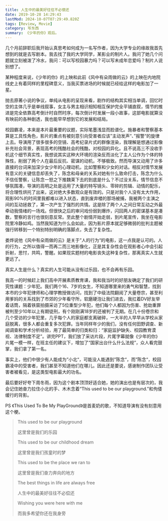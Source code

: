 ```yaml
---
title: 人生中的最美好往往不必偿还
date: 2019-10-28 14:29:43
lastMod: 2024-10-07T07:29:49.820Z
tags: [Review, Movie]
category: 写东西
summary: 《少年的你》观后。
---
```


几个月前辞职后我开始认真思考如何成为一名写作者，因为大学专业的缘故我首先想到的就是去写剧本。我去找了我的大学同学，某影业的制片人。我问了她几个问题就立刻被泼了冷水，我问：可以写校园暴力吗？可以写未成年恋爱吗？制片人说别想了。

某种程度来说，《少年的你》的上映和此前《风中有朵雨做的云》的上映在内地院线史上有着同样的里程碑意义，当我买票进场的时候就已经给这样的电影加了一星。

抛去原著小说的争议，单纯从电影的呈现来看，剧作的结构其实相当单调，回忆时空的主体几乎是单线叙事，女主与男主相识相知相互保护完全平铺直叙，情节的推进是完全依靠高考倒计时自然时序，每次倒计时发展一段小故事，这部电影就算没有映前的各种剧透，我也能早早想到它的发展和结局。

校园霸凌，本来是本片最重要的议题，实际笔墨浅显而脸谱化。施暴者和警察基本算是工具性角色，影片的重点有被刻意引向受害者应该”主动发声“、”报警“的旋律上去。导演用了很多很多的空镜、高考纪录片式的群像渲染，我理解是想通过影像补充社会背景，表现高考的残酷社会的残酷，对校园的异化。且不说高三不没收手机这个细节真实性，我想说其实这种大环境的渲染反而淡化了主人公作为个体的特殊性，削弱了两个人在最后反抗、密谋的动机，不够极致。然而导演又动用了许多直接的台词来加深少女少年的心理动机，比如警察和少女的对话。相反对情节发展有意义的关键信息却丢失了，陈念和母亲的关系对她有什么致命打击，陈念为什么不信任警察，让陈念一怒之下推魏莱下去的到底是什么？不过没关系，情节信息不够氛围凑，导演的高明之处是运用了大量的特写镜头、零碎的剪辑、动情的配乐，将合理性烘托了出来，这对绝大多数观众是有效的。只是对我个人没有太大作用，观影90%的时间里我都难以进入状态，直到废弃楼的那场被捕，我被两个主演之间的互动拯救了，第一次产生了强烈的共情。这是除了两个人之间日常互动之外最牵动我情绪的一场戏。但很快之后的审问戏份弱到爆炸，闪回两人的密谋基本是凑数，警察的言行也很刻意反常。至此整个剧情开始走弱，到片尾宣传，我坐在电影院里冷静如鸡。当然我知道为什么会如此，因为影片原本就足够微弱的批判主题被强行转移到一个特别特别明确的落脚点，失去了复杂性。

娄烨说他《风中有朵雨做的云》是关于”人的行为“的电影，这一点我是认可的。人的行为，之所以值得一而再二而三地影像化，正是其复杂性会在观影者心中会引起折射，思忖，共鸣，警醒。如果现实题材的电影丧失这种复杂性，那离真实人生就更远了。

真实人生是什么？真实的人生可能从没有过乐园，也不会再有乐园。

我高一的时候赶上我们高中开展素质教育课，我和我当时的好朋友确定了我们的研究性课题：少年犯。我们两个16、7岁的女生，不知道哪里来的勇气和智慧，找到本市的少年犯律师和心理学教授做访问，找到了中级法院翻阅了大量卷宗，甚至利用爹妈的关系找到了市郊的少年看守所，软磨硬泡让我们进去，我扛着DV好友举着话筒，隔着铁窗拍摄采访了5位重型少年犯，他们每个人都因为伤害、抢劫重罪被判至少10年以上有期徒刑，有个刚刚满18岁的还被判了无期。在几十份卷宗和几个受访的少年犯里，几乎每个人的家庭都支离破碎，一大半的人早早从学校从家庭脱离，很多人都会重复多次犯罪。当年同样年少的我们，没有任何田野调查、新闻调查和学术分析经验，用了最简单的归类和归：“家庭监护缺失、校园教育漠视、法律制度不足”。讲完PPT，我们放了采访片段，片尾字幕就像《少年的你》片尾一模一样，在班主任的建议下，增加了“国家出台什么什么法规”，众人看完鼓掌，我们拿了第一名。

事实上，他们中很少有人能成为”小北“，可能没人能遇到”陈念“，而”陈念“，校园霸凌中的受害者，我们甚至不知道他们在哪儿。因此还是要说，感谢制作团队让受害者被看见，是这类型电影最大的功名。

最后要好好夸下周冬雨，因为这个剧本顶顶好适合她，她的演出也是有层次的，我会记住她奋力拉住小北的手、木木念着“This used to be our playground.”和佝偻缓行的背影。

PS 《This Used To Be My PlayGround》是首麦奶的歌，不知道导演有没有刻意用这个梗。

> This used to be our playground
>
> 这里曾是我们的乐园
>
> This used to be our childhood dream
>
> 这里曾是我们孩童时的梦
>
> This used to be the place we ran to
>
> 这里曾是我们奋力奔向的地方
>
> The best things in life are always free
>
> 人生中的最美好往往不必偿还
>
> Wishing you were here with me
>
> 而我多希望你还在我身旁
